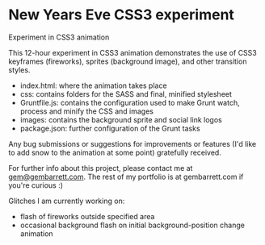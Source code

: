 New Years Eve CSS3 experiment
=============

Experiment in CSS3 animation

This 12-hour experiment in CSS3 animation demonstrates the use of CSS3 keyframes (fireworks), sprites (background image), and other transition styles. 

- index.html: where the animation takes place
- css: contains folders for the SASS and final, minified stylesheet
- Gruntfile.js: contains the configuration used to make Grunt watch, process and minify the CSS and images
- images: contains the background sprite and social link logos
- package.json: further configuration of the Grunt tasks

Any bug submissions or suggestions for improvements or  features (I'd like to add snow to the animation at some point) gratefully received.

For further info about this project, please contact me at gem@gembarrett.com. The rest of my portfolio is at gembarrett.com if you're curious :)


Glitches I am currently working on:
- flash of fireworks outside specified area
- occasional background flash on initial background-position change animation
